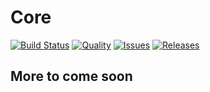 # Core
[![Build Status](https://img.shields.io/travis/TrackingTeam/MVC-Framework.svg?style=flat-square)](https://travis-ci.org/TrackingTeam/MVC-Framework) 
[![Quality](https://img.shields.io/scrutinizer/g/TrackingTeam/MVC-Framework.svg?style=flat-square)](https://scrutinizer-ci.com/g/TrackingTeam/MVC-Framework)
[![Issues](https://img.shields.io/github/issues/TrackingTeam/MVC-Framework.svg?style=flat-square)](https://github.com/TrackingTeam/MVC-Framework/issues)
[![Releases](https://img.shields.io/github/release/TrackingTeam/MVC-Framework.svg?style=flat-square)](https://github.com/TrackingTeam/MVC-Framework/release)

## More to come soon
